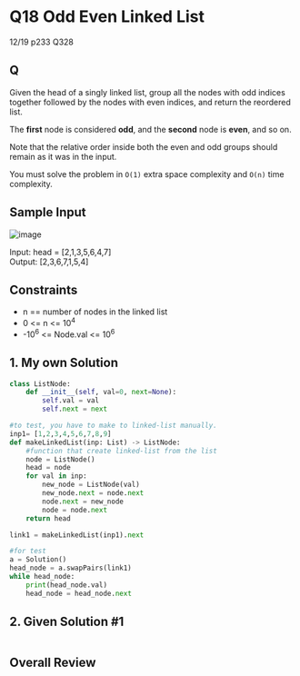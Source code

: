 # Q18 Odd Even Linked List

12/19 p233 Q328

## Q

Given the head of a singly linked list, group all the nodes with odd indices together followed by the nodes with even indices, and return the reordered list.  

The __first__ node is considered __odd__, and the __second__ node is __even__, and so on.  

Note that the relative order inside both the even and odd groups should remain as it was in the input.  

You must solve the problem in `O(1)` extra space complexity and `O(n)` time complexity.  

## Sample Input

![image](https://user-images.githubusercontent.com/68508521/146664857-2572d55f-3857-4e54-9a8d-4a86836fd6f9.png)  

Input: head = [2,1,3,5,6,4,7]  
Output: [2,3,6,7,1,5,4]

## Constraints
- n == number of nodes in the linked list
- 0 <= n <= 10<sup>4</sup>
- -10<sup>6</sup> <= Node.val <= 10<sup>6</sup>


## 1. My own Solution

```py
class ListNode:
    def __init__(self, val=0, next=None):
        self.val = val
        self.next = next


```
```py
#to test, you have to make to linked-list manually. 
inp1= [1,2,3,4,5,6,7,8,9]
def makeLinkedList(inp: List) -> ListNode: 
    #function that create linked-list from the list
    node = ListNode()
    head = node
    for val in inp:
        new_node = ListNode(val)
        new_node.next = node.next
        node.next = new_node
        node = node.next
    return head

link1 = makeLinkedList(inp1).next

#for test
a = Solution()
head_node = a.swapPairs(link1)
while head_node:
    print(head_node.val)
    head_node = head_node.next
```



## 2. Given Solution #1

```py

```



## Overall Review
